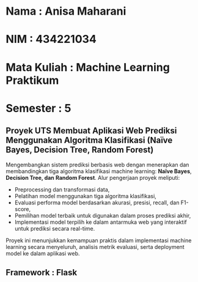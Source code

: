 # Nama : Anisa Maharani

# NIM : 434221034

# Mata Kuliah : Machine Learning Praktikum

# Semester : 5

## Proyek UTS Membuat Aplikasi Web Prediksi Menggunakan Algoritma Klasifikasi (Naïve Bayes, Decision Tree, Random Forest)

Mengembangkan sistem prediksi berbasis web dengan menerapkan dan membandingkan tiga algoritma klasifikasi machine learning: **Naïve Bayes**, ****Decision Tree**, dan** **Random Forest**. Alur pengerjaan proyek meliputi:

* Preprocessing dan transformasi data,
* Pelatihan model menggunakan tiga algoritma klasifikasi,
* Evaluasi performa model berdasarkan akurasi, presisi, recall, dan F1-score,
* Pemilihan model terbaik untuk digunakan dalam proses prediksi akhir,
* Implementasi model terpilih ke dalam antarmuka web yang interaktif untuk prediksi secara real-time.

Proyek ini menunjukkan kemampuan praktis dalam implementasi machine learning secara menyeluruh, analisis metrik evaluasi, serta deployment model ke dalam aplikasi web.

## Framework : Flask
